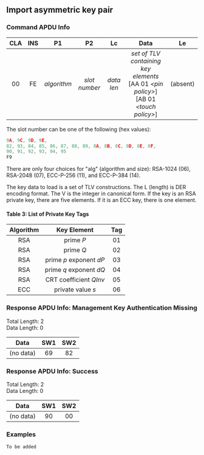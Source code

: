 <!-- Copyright 2021 Yubico AB

Licensed under the Apache License, Version 2.0 (the "License");
you may not use this file except in compliance with the License.
You may obtain a copy of the License at

    http://www.apache.org/licenses/LICENSE-2.0

Unless required by applicable law or agreed to in writing, software
distributed under the License is distributed on an "AS IS" BASIS,
WITHOUT WARRANTIES OR CONDITIONS OF ANY KIND, either express or implied.
See the License for the specific language governing permissions and
limitations under the License. -->

## Import asymmetric key pair

### Command APDU Info

| CLA | INS |     P1      |      P2       |     Lc     |                                                   Data                                                   |    Le    |
|:---:|:---:|:-----------:|:-------------:|:----------:|:--------------------------------------------------------------------------------------------------------:|:--------:|
| 00  | FE  | *algorithm* | *slot number* | *data len* | *set of TLV containing key elements* <br />\[AA 01 *\<pin policy\>*\] <br />\[AB 01 *\<touch policy\>*\] | (absent) |

The slot number can be one of the following (hex values):

```C
9A, 9C, 9D, 9E,
82, 93, 84, 85, 86, 87, 88, 89, 8A, 8B, 8C, 8D, 8E, 8F,
90, 91, 92, 93, 94, 95
F9
```

There are only four choices for "alg" (algorithm and size): RSA-1024 (06),
RSA-2048 (07), ECC-P-256 (11), and ECC-P-384 (14).

The key data to load is a set of TLV constructions. The L (length) is DER encoding
format. The V is the integer in canonical form. If the key is an RSA private key, there
are five elements. If it is an ECC key, there is one element.

#### Table 3: List of Private Key Tags

| Algorithm |       Key Element       | Tag |
|:---------:|:-----------------------:|:---:|
|    RSA    |        prime *P*        | 01  |
|    RSA    |        prime *Q*        | 02  |
|    RSA    | prime *p* exponent *dP* | 03  |
|    RSA    | prime *q* exponent *dQ* | 04  |
|    RSA    | CRT coefficient *QInv*  | 05  |
|    ECC    |    private value *s*    | 06  |

### Response APDU Info: Management Key Authentication Missing

Total Length: 2\
Data Length: 0

|   Data    | SW1 | SW2 |
|:---------:|:---:|:---:|
| (no data) | 69  | 82  |

### Response APDU Info: Success

Total Length: 2\
Data Length: 0

|   Data    | SW1 | SW2 |
|:---------:|:---:|:---:|
| (no data) | 90  | 00  |

### Examples

```C
To be added
```
